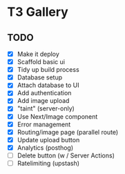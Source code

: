 # T3 Gallery

## TODO

- [x] Make it deploy
- [x] Scaffold basic ui
- [x] Tidy up build process
- [x] Database setup
- [x] Attach database to UI
- [x] Add authentication
- [x] Add image upload
- [x] "taint" (server-only)
- [x] Use Next/Image component
- [x] Error management
- [x] Routing/image page (parallel route)
- [x] Update upload button
- [x] Analytics (posthog)
- [ ] Delete button (w / Server Actions)
- [ ] Ratelimiting (upstash)
